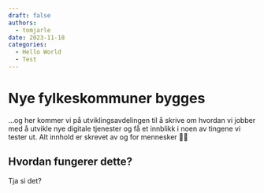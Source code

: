 ```yaml
---
draft: false
authors:
  - tomjarle
date: 2023-11-18 
categories:
  - Hello World
  - Test
---
```


# Nye fylkeskommuner bygges

...og her kommer vi på utviklingsavdelingen til å skrive om hvordan vi jobber med å utvikle nye digitale tjenester og få et innblikk i noen av tingene vi tester ut. Alt innhold er skrevet av og for mennesker 🤩🎉  

## Hvordan fungerer dette?
Tja si det?